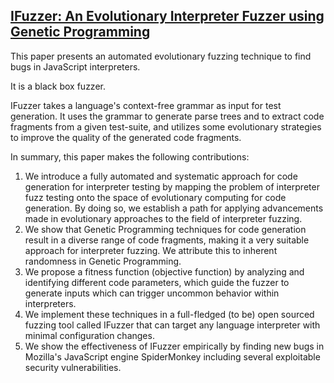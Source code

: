 ## [IFuzzer: An Evolutionary Interpreter Fuzzer using Genetic Programming](http://www.cs.vu.nl/~herbertb/download/papers/ifuzzer-esorics16.pdf)

This paper presents an automated evolutionary fuzzing technique to
find bugs in JavaScript interpreters.

It is a black box fuzzer.

IFuzzer takes a language's context-free grammar as input
for test generation. It uses the grammar to generate parse trees and to extract code fragments from a given test-suite, and utilizes some evolutionary strategies to improve the quality of the generated code fragments.

In summary, this paper makes the following contributions:

1.  We introduce a fully automated and systematic approach for code generation for interpreter testing by mapping the problem of interpreter fuzz testing onto the space of evolutionary computing for code generation.
By doing so, we establish a path for applying advancements made in evolutionary approaches to the field of interpreter fuzzing.
2.  We show that Genetic Programming techniques for code generation result in a diverse range of code fragments, making it a very suitable approach for interpreter fuzzing. We attribute this to inherent randomness in Genetic Programming.
3.  We propose a fitness function (objective function) by analyzing and identifying different code parameters, which guide the fuzzer to generate inputs which can trigger uncommon behavior within interpreters.
4.  We implement these techniques in a full-fledged (to be) open sourced fuzzing tool called IFuzzer that can target any language interpreter with minimal
configuration changes.
5.  We show the effectiveness of IFuzzer empirically by finding new bugs in Mozilla's JavaScript engine SpiderMonkey including several exploitable security
vulnerabilities.
